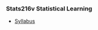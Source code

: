 ### Stats216v Statistical Learning

- [Syllabus](https://suclass.stanford.edu/courses/course-v1:HumanitiesSciences+Stats216v+Summer2017/1482fd0489134a8daf0f5e49b48072f0/)
